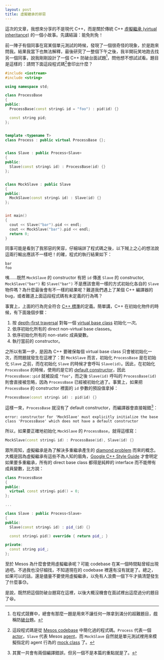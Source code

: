 ```yaml
---
layout: post
title: 虛擬繼承的邪惡
---
```


這次的文章，我想來分享的不是現代 C++，而是關於傳統 C++ [虛擬繼承 (virtual inheritance)](https://en.wikipedia.org/wiki/Virtual_inheritance) 的一個小故事。先講結論：能免則免！

前一陣子有個同事在寫某個單元測試的時候，發現了一個很奇怪的現象，於是跑來問我。結果我當下也無法解釋，最後研究了一整個下午之後，我半開玩笑地跑去找另一個同事，說我剛剛設計了一個 C++ 防破台面試題[^you-shall-not-pass]，問他想不想試試看。題目是這樣的：請問下面這段程式碼[^mesos-mock-slave]會印出什麼？
```cpp
#include <iostream>
#include <string>

using namespace std;

class ProcessBase
{
public:
  ProcessBase(const string& id = "foo") : pid(id) {}

  const string pid;
};


template <typename T>
class Process : public virtual ProcessBase {};


class Slave : public Process<Slave>
{
public:
  Slave(const string& id) : ProcessBase(id) {}
};


class MockSlave : public Slave
{
public:
  MockSlave(const string& id) : Slave(id) {}
};


int main()
{
  cout << Slave("bar").pid << endl;
  cout << MockSlave("bar").pid << endl;
  return 0;
}
```

[^you-shall-not-pass]: 在程式競賽中，總會有那麼一題是用來不讓任何一隊拿到滿分的超難題目，戲稱防[破台](https://www.ptt.cc/bbs/ask/M.1250519465.A.599.html)題。
[^mesos-mock-slave]: 這段程式碼是從 [Mesos codebase](https://github.com/apache/mesos/) 中簡化過的程式碼。`Process` 代表一個 [actor](https://en.wikipedia.org/wiki/Actor_model)，`Slave` 代表 Mesos [agent](http://mesos.apache.org/documentation/latest/architecture/)，而 `MockSlave` 自然就是單元測試裡用來模擬指定的 agent 行為的 [mock class](https://en.wikipedia.org/wiki/Mock_object) 了。

同事可能是看到了我邪惡的笑容，仔細端詳了程式碼之後，以下賊上之心的想法說這兩行輸出應該不一樣吧！的確，程式的執行結果如下：
```
bar
foo
```
咦……既然 `MockSlave` 的 constructor 有把 `id` 傳進 `Slave` 的 constructor, `MockSlave("bar")` 和 `Slave("bar")` 不是應該會用一樣的方式初始化各自的 `Slave` 物件嗎？為什麼最後會有不一樣的結果呢？難道我們遇上了某個 C++ 編譯器的 bug，或者難道上面這段程式碼有未定義的行為嗎？

事實上，上面的行為完全符合 [C++ 標準](https://en.cppreference.com/w/cpp/language/initializer_list#Initialization_order)的定義。簡單講，C++ 在初始化物件的時候，有下面幾個步驟：
1. 按 [depth-first traversal](https://en.wikipedia.org/wiki/Tree_traversal#Pre-order_%28NLR%29) 對每一個 [virtual base class](https://en.cppreference.com/w/cpp/language/derived_class#Virtual_base_classes) 初始化*一次*。
2. 依序初始化所有的 direct non-virtual base classes。
3. 依序初始化所有的 non-static 成員變數。
4. 執行當前的 constructor。

之所以有第一步，是因為 C++ 要確保每個 virtual base class 只會被初始化一次，而問題就發生在這裡了：對 `MockSlave` 而言，初始化 `ProcessBase` 是在初始化 `Slave` 之前，而在初始化 `Slave` 的時候才會呼叫 `Slave(id)`。因此，在初始化 `ProcessBase` 的時候，使用的是它的 [default constructor](https://en.cppreference.com/w/cpp/language/default_constructor)，因此 `ProcessBase::pid` 就被設成 `"foo"`，而之後 `Slave(id)` 呼叫的 `ProcessBase(id)` 則會直接被忽略，因為 `ProcessBase` 已經被初始化過了。事實上，如果把 `ProcessBase` 的 constructor 裡面的 `id` 參數的預設值拿掉：
```cpp
ProcessBase(const string& id) : pid(id) {}
```
這樣一來，`ProcessBase` 就沒有了 default constructor，而編譯器會直接報錯[^errors]：
```
error: constructor for 'MockSlave' must explicitly initialize the base class 'ProcessBase' which does not have a default constructor
```

[^errors]: 其實一共會有兩個編譯錯誤，但另一個不是本篇的重點就是了。

所以，如果要正確地初始化 `MockSlave` 的 `ProcessBase`，就得這樣寫：
```cpp
MockSlave(const string& id) : ProcessBase(id), Slave(id) {}
```

眾所周知，虛擬繼承是為了解決多重繼承產生的 [diamond problem](https://en.wikipedia.org/wiki/Multiple_inheritance#The_diamond_problem) 而來的概念。大概是因為虛擬繼承有這些不為人知的眉角，[Google C++ Style Guide](https://google.github.io/styleguide/cppguide.html#Multiple_Inheritance) 才會明定如果要多重繼承，所有的 direct base class 都得是純粹的 interface 而不能帶有成員變數，比方說：
```cpp
class ProcessBase
{
public:
  virtual const string& pid() = 0;
};

...

class Slave : public Process<Slave>
{
public:
  Slave(const string& id) : pid_(id) {}

  const string& pid() override { return pid_; }

private:
  const string pid_;
};
```

至於 Mesos 為什麼會使用虛擬繼承呢？可能 codebase 在某一個時間點曾經出現過吧。不過我也沒仔細找，不知道現在的 codebase 裡還有沒有就是了。總之，如果可以的話，還是儘量不要使用虛擬繼承，以免有人浪費一個下午才搞清楚發生了什麼事😓。

是說，既然把這個防破台題寫在這裡，以後大概沒機會在面試裡出這麼過分的題目了😆。
